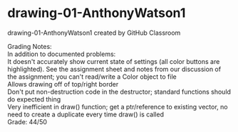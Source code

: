 # drawing-01-AnthonyWatson1
drawing-01-AnthonyWatson1 created by GitHub Classroom   

Grading Notes:   
In addition to documented problems:   
It doesn't accurately show current state of settings (all color buttons are highlighted). See the assignment sheet and notes from our discussion of the assignment; you can't read/write a Color object to file   
Allows drawing off of top/right border   
Don't put non-destruction code in the destructor; standard functions should do expected thing  
Very inefficient in draw() function; get a ptr/reference to existing vector, no need to create a duplicate every time draw() is called   
Grade: 44/50
